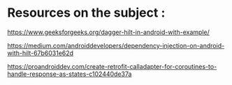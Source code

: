 # Resources on the subject :
https://www.geeksforgeeks.org/dagger-hilt-in-android-with-example/

https://medium.com/androiddevelopers/dependency-injection-on-android-with-hilt-67b6031e62d

https://proandroiddev.com/create-retrofit-calladapter-for-coroutines-to-handle-response-as-states-c102440de37a
